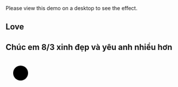 <!DOCTYPE html>
<html lang="en" class="no-js">
	<head>
		<meta charset="UTF-8">
		<meta name="viewport" content="width=device-width, initial-scale=1">
		<title>Chúc mừng 8/3</title>
		<meta name="description" content="">
		<meta name="keywords" content="">
		<meta name="author" content="Codrops">
		<link rel="shortcut icon" href="./rose.png">
		<link rel="stylesheet" href="https://use.typekit.net/eqx3jwb.css">
		<link rel="stylesheet" type="text/css" href="./style.css">
		<script>document.documentElement.className = "js";

var supportsCssVars = function supportsCssVars() {
  var e,
      t = document.createElement("style");
  return t.innerHTML = "root: { --tmp-var: bold; }", document.head.appendChild(t), e = !!(window.CSS && window.CSS.supports && window.CSS.supports("font-weight", "var(--tmp-var)")), t.parentNode.removeChild(t), e;
};

supportsCssVars() || alert("Please view this demo in a modern browser that supports CSS Variables.");</script>
	</head>
	<body class="demo-1 loading">
		<main>
			<div class="message">Please view this demo on a desktop to see the effect.</div>
			<div class="frame">
			</div>
			<div class="content">
				<div class="grid">
					<div class="grid__item pos-2"><div class="grid__item-img" style="background-image:url(./img/img1.png);" class="hover" ></div></div>
          					<div class="grid__item pos-3"><div class="grid__item-img" style="background-image:url(./img/img3.jpg);" class="hover"></div></div>
					<div class="grid__item pos-4"><div class="grid__item-img" style="background-image:url(./img/img4.jpg);" class="hover"></div></div>
					<div class="grid__item pos-1"><div class="grid__item-img" style="background-image:url(./img/img2.jpg);" class="hover"></div></div>
					<div class="grid__item pos-5"><div class="grid__item-img" style="background-image:url(./img/img5.jpg);" class="hover"></div></div>
					<div class="grid__item pos-6"><div class="grid__item-img" style="background-image:url(./img/img6.jpg);" class="hover"></div></div>
					<div class="grid__item pos-7"><div class="grid__item-img" style="background-image:url(./img/img7.jpg);" class="hover"></div></div>
					<div class="grid__item pos-8"><div class="grid__item-img" style="background-image:url(./img/img8.jpg);" class="hover"></div></div>
					<div class="grid__item pos-9"><div class="grid__item-img" style="background-image:url(./img/img9.jpg);" class="hover"></div></div>
					<div class="grid__item pos-10"><div class="grid__item-img" style="background-image:url(./img/img10.png);" class="hover"></div></div>
				</div>
                <h2 class="content__title no-select">
					<span>Love</span>
				</h2>
				<h2 class="content__title no-select">
					<span class="content__title-sub">Chúc em 8/3 xinh đẹp và yêu anh nhiều hơn</span>
				</h2>
			</div>
		</main>
        <svg class="cursor" width="80" height="80" viewBox="0 0 80 80">
			<circle class="cursor__inner" cx="40" cy="40" r="20"></circle>
		</svg>
		<script src="./script.js"></script>
	</body>
</html> 
